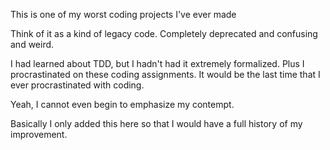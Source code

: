 This is one of my worst coding projects I've ever made

Think of it as a kind of legacy code. Completely deprecated
and confusing and weird.

I had learned about TDD, but I hadn't had it extremely formalized.
Plus I procrastinated on these coding assignments. It would be
the last time that I ever procrastinated with coding.

Yeah, I cannot even begin to emphasize my contempt.

Basically I only added this here so that I would have a full history
of my improvement.

